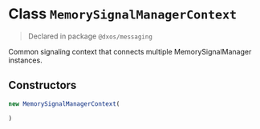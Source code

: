 # Class `MemorySignalManagerContext`
> Declared in package `@dxos/messaging`

Common signaling context that connects multiple MemorySignalManager instances.

## Constructors
```ts
new MemorySignalManagerContext(

)
```
